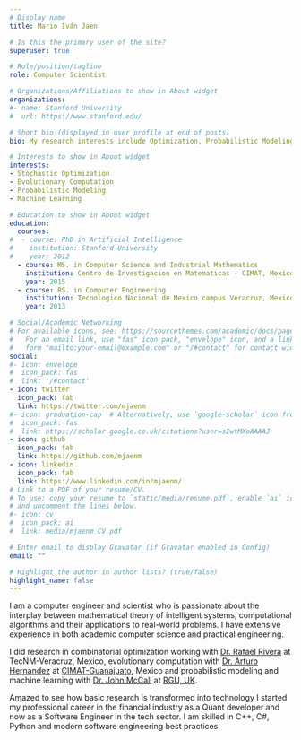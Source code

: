 ```yaml
---
# Display name
title: Mario Iván Jaen

# Is this the primary user of the site?
superuser: true

# Role/position/tagline
role: Computer Scientist

# Organizations/Affiliations to show in About widget
organizations:
#- name: Stanford University
#  url: https://www.stanford.edu/

# Short bio (displayed in user profile at end of posts)
bio: My research interests include Optimization, Probabilistic Modeling and Machine Learning

# Interests to show in About widget
interests:
- Stochastic Optimization
- Evolutionary Computation
- Probabilistic Modeling
- Machine Learning

# Education to show in About widget
education:
  courses:
#  - course: PhD in Artificial Intelligence
#    institution: Stanford University
#    year: 2012
  - course: MS. in Computer Science and Industrial Mathematics
    institution: Centro de Investigacion en Matematicas - CIMAT, Mexico
    year: 2015
  - course: BS. in Computer Engineering
    institution: Tecnologico Nacional de Mexico campus Veracruz, Mexico
    year: 2013

# Social/Academic Networking
# For available icons, see: https://sourcethemes.com/academic/docs/page-builder/#icons
#   For an email link, use "fas" icon pack, "envelope" icon, and a link in the
#   form "mailto:your-email@example.com" or "/#contact" for contact widget.
social:
#- icon: envelope
#  icon_pack: fas
#  link: '/#contact'
- icon: twitter
  icon_pack: fab
  link: https://twitter.com/mjaenm
#- icon: graduation-cap  # Alternatively, use `google-scholar` icon from `ai` icon pack
#  icon_pack: fas
#  link: https://scholar.google.co.uk/citations?user=sIwtMXoAAAAJ
- icon: github
  icon_pack: fab
  link: https://github.com/mjaenm
- icon: linkedin
  icon_pack: fab
  link: https://www.linkedin.com/in/mjaenm/
# Link to a PDF of your resume/CV.
# To use: copy your resume to `static/media/resume.pdf`, enable `ai` icons in `params.toml`, 
# and uncomment the lines below.
#- icon: cv
#  icon_pack: ai
#  link: media/mjaenm_CV.pdf

# Enter email to display Gravatar (if Gravatar enabled in Config)
email: ""

# Highlight the author in author lists? (true/false)
highlight_name: false
---
```


I am a computer engineer and scientist who is passionate about the interplay between mathematical theory of intelligent systems, computational algorithms and their applications to real-world problems. I have extensive experience in both academic computer science and practical engineering. 

I did research in combinatorial optimization working with [Dr. Rafael Rivera](https://scholar.google.com.mx/citations?hl=en&user=UoFV9LAAAAAJ) at TecNM-Veracruz, Mexico, evolutionary computation with [Dr. Arturo Hernandez](https://www.cimat.mx/~artha/) at [CIMAT-Guanajuato](http://pcc.cimat.mx/), Mexico and probabilistic modeling and machine learning with [Dr. John McCall](https://www3.rgu.ac.uk/dmstaff/mccall-john) at [RGU, UK](http://www.comp.rgu.ac.uk/computational-intelligence-research-group/). 

Amazed to see how basic research is transformed into technology I started my professional career in the financial industry as a Quant developer and now as a Software Engineer in the tech sector. I am skilled in C++, C#, Python and modern software engineering best practices.

<!--  {{< icon name="download" pack="fas" >}} Download my {{< staticref "media/demo_resume.pdf" "newtab" >}}resumé{{< /staticref >}}. -->
